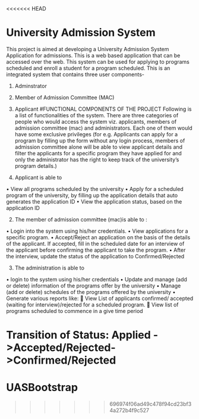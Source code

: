 <<<<<<< HEAD
# University Admission System
This project is aimed at developing a University Admission System Application for admissions. This is a web based application that can be accessed over the web. This system can be used for applying to programs scheduled and enroll a student for a program scheduled. This is an integrated system that contains three user components-
1.  Adminstrator
2.  Member of Admission Committee (MAC) 
3.  Applicant 
#FUNCTIONAL COMPONENTS OF THE PROJECT
Following is a list of functionalities of the system. 
There are three categories of people who would access the system viz. applicants, members of admission committee (mac) and administrators. Each one of them would have some exclusive privileges (for e.g. Applicants can apply for a program by filling up the form without any login process, members of admission committee alone will be able to view applicant details and filter the applicants for a specific program they have applied for and only the administrator has the right to keep track of the university’s program details.)

1.	Applicant is able to 

•	View all programs scheduled by the university
•	Apply for a scheduled program of the university, by filling up the application details that auto generates the application ID
•	View the application status, based on the application ID

2.	The member of admission committee (mac)is able to :

•	Login into the system using his/her credentials.
•	View applications for a specific program.
•	Accept/Reject an application on the basis of the details of the applicant. If accepted, fill in the scheduled date for an interview of the applicant before confirming the applicant to take the program. 
•	After the interview, update the status of the application to Confirmed/Rejected

3.	The administration is able to

•	login to the system using his/her credentials 
•	Update and manage (add or delete) information of the programs offer by the university
•	Manage (add or delete) schedules of the programs offered by the university
•	Generate various reports like:
	View List of applicants confirmed/ accepted (waiting for interview)/rejected for a scheduled program.
	View list of programs scheduled to commence in a give time period

Transition of Status: Applied ->Accepted/Rejected->Confirmed/Rejected
=======
# UASBootstrap
>>>>>>> 696974f06ad49c478f94cd23bf34a272b4f9c527
